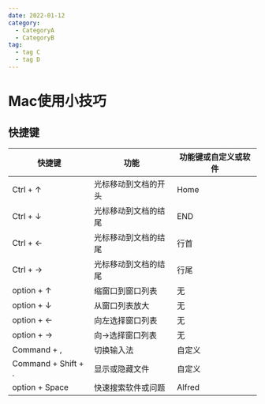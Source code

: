 ```yaml
---
date: 2022-01-12
category:
  - CategoryA
  - CategoryB
tag:
  - tag C
  - tag D
---
```


# Mac使用小技巧

## 快捷键

| 快捷键 | 功能 | 功能键或自定义或软件 |
| ------ | ------ | ------ |
| Ctrl + ↑ | 光标移动到文档的开头 | Home |
| Ctrl + ↓ | 光标移动到文档的结尾 | END |
| Ctrl + ← | 光标移动到文档的结尾 | 行首 |
| Ctrl + → | 光标移动到文档的结尾 | 行尾 |
| option + ↑ | 缩窗口到窗口列表 | 无 |
| option + ↓ | 从窗口列表放大 | 无 |
| option + ← | 向左选择窗口列表 | 无 |
| option + → | 向→选择窗口列表 | 无 |
| Command + , | 切换输入法 | 自定义 |
| Command + Shift + . | 显示或隐藏文件 | 自定义 |
| option + Space | 快速搜索软件或问题 | Alfred |
